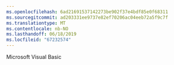 ```yaml
---
ms.openlocfilehash: 6ad21691537142273be902f37e4bdf85e0f68311
ms.sourcegitcommit: ad203331ee9737e82ef70206ac04eeb72a5f9c7f
ms.translationtype: MT
ms.contentlocale: nb-NO
ms.lasthandoff: 06/18/2019
ms.locfileid: "67232574"
---
```

Microsoft Visual Basic